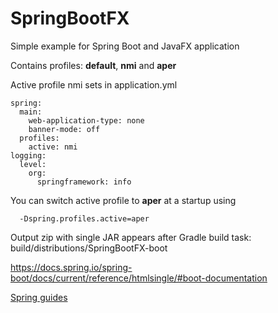 # SpringBootFX
Simple example for Spring Boot and JavaFX application

Contains profiles: **default**, **nmi** and **aper**

Active profile nmi sets in application.yml
```
spring:
  main:
    web-application-type: none
    banner-mode: off
  profiles:
    active: nmi
logging:
  level:
    org:
      springframework: info
 ``` 
  You can switch active profile to **aper** at a startup using 
```
  -Dspring.profiles.active=aper
```

Output zip with single JAR appears after Gradle build task:
  build/distributions/SpringBootFX-boot

https://docs.spring.io/spring-boot/docs/current/reference/htmlsingle/#boot-documentation

[Spring guides](https://spring-projects.ru/guides/lessons/lesson-2/)
